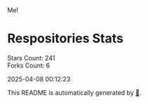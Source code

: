 Me!

# Respositories Stats
Stars Count: 241  
Forks Count: 6

2025-04-08 00:12:23  

This README is automatically generated by [🐰](https://github.com/rnitta/rnitta).
